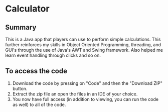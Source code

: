 # Calculator

## Summary

This is a Java app that players can use to perform simple calculations. This further reinforces my skills in Object Oriented Programming, threading, and GUI's through the use of Java's AWT and Swing framework. Also helped me learn event handling through clicks and so on.

## To access the code

1) Download the code by pressing on "Code" and then the "Download ZIP" button.
2) Extract the zip file an open the files in an IDE of your choice.
3) You now have full access (in addition to viewing, you can run the code as well) to all of the code.
